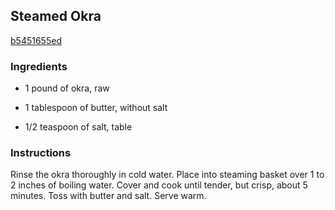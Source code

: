 ## Steamed Okra

[b5451655ed](http://www.foodnetwork.com/recipes/steamed-okra-recipe.html)

### Ingredients

 - 1 pound of okra, raw

 - 1 tablespoon of butter, without salt

 - 1/2 teaspoon of salt, table

### Instructions

Rinse the okra thoroughly in cold water. Place into steaming basket over 1 to 2 inches of boiling water. Cover and cook until tender, but crisp, about 5 minutes. Toss with butter and salt. Serve warm.